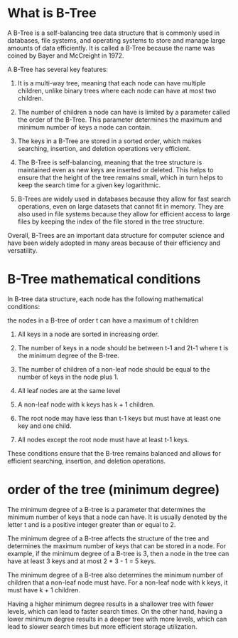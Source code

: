# What is B-Tree
A B-Tree is a self-balancing tree data structure that is commonly used in databases, file systems, and operating systems to store and manage large amounts of data efficiently. It is called a B-Tree because the name was coined by Bayer and McCreight in 1972.

A B-Tree has several key features:

1. It is a multi-way tree, meaning that each node can have multiple children, unlike binary trees where each node can have at most two children.

2. The number of children a node can have is limited by a parameter called the order of the B-Tree. This parameter determines the maximum and minimum number of keys a node can contain.

3. The keys in a B-Tree are stored in a sorted order, which makes searching, insertion, and deletion operations very efficient.

4. The B-Tree is self-balancing, meaning that the tree structure is maintained even as new keys are inserted or deleted. This helps to ensure that the height of the tree remains small, which in turn helps to keep the search time for a given key logarithmic.

5. B-Trees are widely used in databases because they allow for fast search operations, even on large datasets that cannot fit in memory. They are also used in file systems because they allow for efficient access to large files by keeping the index of the file stored in the tree structure.

Overall, B-Trees are an important data structure for computer science and have been widely adopted in many areas because of their efficiency and versatility.


# B-Tree mathematical conditions

In B-tree data structure, each node has the following mathematical conditions:

the nodes in a B-tree of order t can have a maximum of t children

1. All keys in a node are sorted in increasing order.

2. The number of keys in a node should be between t-1 and 2t-1 where t is the minimum degree of the B-tree.

3. The number of children of a non-leaf node should be equal to the number of keys in the node plus 1.

4. All leaf nodes are at the same level 

5. A non-leaf node with k keys has k + 1 children.

6. The root node may have less than t-1 keys but must have at least one key and one child.

7. All nodes except the root node must have at least t-1 keys.

These conditions ensure that the B-tree remains balanced and allows for efficient searching, insertion, and deletion operations.


# order of the tree (minimum degree)

The minimum degree of a B-tree is a parameter that determines the minimum number of keys that a node can have. It is usually denoted by the letter t and is a positive integer greater than or equal to 2.

The minimum degree of a B-tree affects the structure of the tree and determines the maximum number of keys that can be stored in a node. For example, if the minimum degree of a B-tree is 3, then a node in the tree can have at least 3 keys and at most 2 * 3 - 1 = 5 keys.

The minimum degree of a B-tree also determines the minimum number of children that a non-leaf node must have. For a non-leaf node with k keys, it must have k + 1 children.

Having a higher minimum degree results in a shallower tree with fewer levels, which can lead to faster search times. On the other hand, having a lower minimum degree results in a deeper tree with more levels, which can lead to slower search times but more efficient storage utilization.